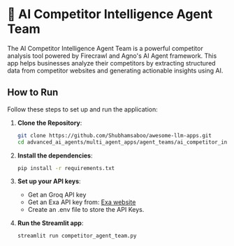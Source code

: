 # 🧲 AI Competitor Intelligence Agent Team

The AI Competitor Intelligence Agent Team is a powerful competitor analysis tool powered by Firecrawl and Agno's AI Agent framework. This app helps businesses analyze their competitors by extracting structured data from competitor websites and generating actionable insights using AI.

## How to Run

Follow these steps to set up and run the application:

1. **Clone the Repository**:
   ```bash
   git clone https://github.com/Shubhamsaboo/awesome-llm-apps.git
   cd advanced_ai_agents/multi_agent_apps/agent_teams/ai_competitor_intelligence_agent_team
   ```

2. **Install the dependencies**:
    ```bash
    pip install -r requirements.txt
    ```

3. **Set up your API keys**:
    - Get an Groq API key
    - Get an Exa API key from: [Exa website](https://dashboard.exa.ai/api-keys)
    - Create an .env file to store the API Keys.

4. **Run the Streamlit app**:
    ```bash
    streamlit run competitor_agent_team.py
    ```
